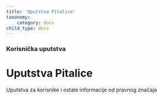 ```yaml
---
title: 'Uputstva Pitalice'
taxonomy:
    category: docs
child_type: docs
---
```


### Korisnička uputstva

# Uputstva Pitalice

Uputstva za korisnike i ostale informacije od pravnog značaja
